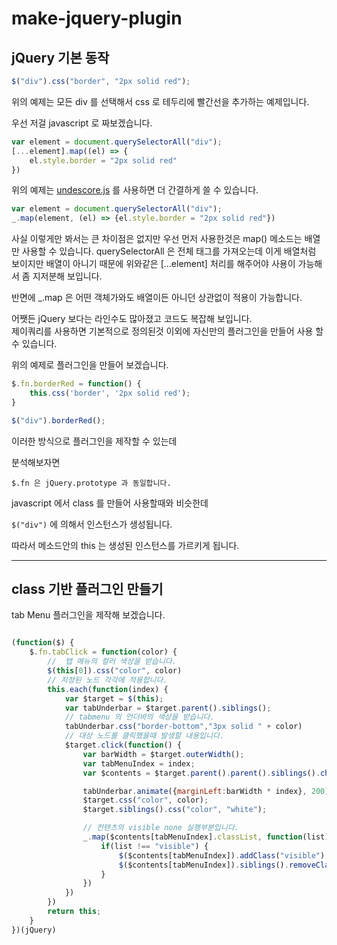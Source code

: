 make-jquery-plugin
===

jQuery 기본 동작
---
```javascript
$("div").css("border", "2px solid red");
```

위의 예제는 모든 div 를 선택해서 css 로 테두리에 빨간선을 추가하는 예제입니다.

우선 저걸 javascript 로 짜보겠습니다.

```javascript
var element = document.querySelectorAll("div");
[...element].map((el) => {
    el.style.border = "2px solid red"
})
```

위의 예제는 [undescore.js](https://underscorejs.org/) 를 사용하면 더 간결하게 쓸 수 있습니다.

```javascript
var element = document.querySelectorAll("div");
_.map(element, (el) => {el.style.border = "2px solid red"})
```

사실 이렇게만 봐서는 큰 차이점은 없지만 우선 먼저 사용한것은 map() 메소드는 배열만 사용할 수 있습니다. querySelectorAll 은 전체 태그를 가져오는데 이게 배열처럼 보이지만 배열이 아니기 때문에 위와같은 [...element] 처리를 해주어야 사용이 가능해서 좀 지저분해 보입니다.

반면에 _.map 은 어떤 객체가와도 배열이든 아니던 상관없이 적용이 가능합니다.

어쨋든 jQuery 보다는 라인수도 많아졌고 코드도 복잡해 보입니다.  
제이쿼리를 사용하면 기본적으로 정의된것 이외에 자신만의 플러그인을 만들어 사용 할 수 있습니다.

위의 예제로 플러그인을 만들어 보겠습니다.

```javascript
$.fn.borderRed = function() {
    this.css('border', '2px solid red');
}

$("div").borderRed();
```

이러한 방식으로 플러그인을 제작할 수 있는데

분석해보자면

```$.fn 은 jQuery.prototype 과 동일합니다. ```

javascript 에서 class 를 만들어 사용할때와 비슷한데

```$("div")``` 에 의해서 인스턴스가 생성됩니다.

따라서 메소드안의 this 는 생성된 인스턴스를 가르키게 됩니다.

---

class 기반 플러그인 만들기
---

tab Menu 플러그인을 제작해 보겠습니다.

```javascript

(function($) {
    $.fn.tabClick = function(color) {
        //  탭 메뉴의 컬러 색상을 받습니다.
        $(this[0]).css("color", color)
        // 지정된 노드 각각에 적용합니다.
        this.each(function(index) {
            var $target = $(this);
            var tabUnderbar = $target.parent().siblings();
            // tabmenu 의 언더바의 색상을 받습니다.
            tabUnderbar.css("border-bottom","3px solid " + color)
            // 대상 노드를 클릭했을때 발생할 내용입니다.
            $target.click(function() {
                var barWidth = $target.outerWidth();
                var tabMenuIndex = index;
                var $contents = $target.parent().parent().siblings().children();

                tabUnderbar.animate({marginLeft:barWidth * index}, 200);
                $target.css("color", color);
                $target.siblings().css("color", "white");

                // 컨텐츠의 visible none 실행부분입니다.
                _.map($contents[tabMenuIndex].classList, function(list) {
                    if(list !== "visible") {
                        $($contents[tabMenuIndex]).addClass("visible");
                        $($contents[tabMenuIndex]).siblings().removeClass("visible");
                    } 
                })
            })
        })
        return this;
    }
})(jQuery)



```



